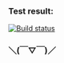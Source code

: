 ### Test result:
[![Build status](https://ci.appveyor.com/api/projects/status/w3gv482t9tnm5s25?svg=true)](https://ci.appveyor.com/project/MaksBah/patterns-task-2-test-mode)
### ＼(￣▽￣)／
